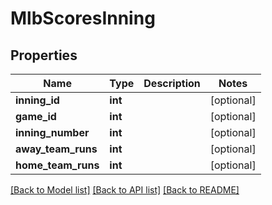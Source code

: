 # MlbScoresInning

## Properties
Name | Type | Description | Notes
------------ | ------------- | ------------- | -------------
**inning_id** | **int** |  | [optional] 
**game_id** | **int** |  | [optional] 
**inning_number** | **int** |  | [optional] 
**away_team_runs** | **int** |  | [optional] 
**home_team_runs** | **int** |  | [optional] 

[[Back to Model list]](../README.md#documentation-for-models) [[Back to API list]](../README.md#documentation-for-api-endpoints) [[Back to README]](../README.md)


